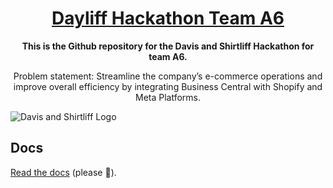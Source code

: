 <div align="center">
  <h1 align="center"><a href="https://www.epicweb.dev/epic-stack">Dayliff Hackathon Team A6</a></h1>
  <strong align="center">
    This is the Github repository for the Davis and Shirtliff Hackathon for team A6.
  </strong>
  <p>
    Problem statement: Streamline the company’s e-commerce operations and improve overall efficiency by integrating Business Central with Shopify and Meta Platforms.
  </p>
</div>

![Davis and Shirtliff Logo](https://github.com/kooya3/a6-e-shop/blob/main/public/dayliff-logo.jpg?raw=true)

## Docs

[Read the docs](https://github.com/kooya3/a6-e-shop/blob/main/docs)
(please 🙏).